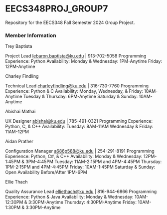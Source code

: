 # EECS348PROJ_GROUP7
Repository for the EECS348 Fall Semester 2024 Group Project. 

### **Member Information**
Trey Baptista

  Project Lead
  lebaron.baptista@ku.edu | 913-702-5058
  Programming Experience: Python
  Availability:
    Monday & Wednesday: 1PM-Anytime
    Friday: 12PM-Anytime

Charley Findling

  Technical Lead
  charleyfindling@ku.edu | 316-730-7760
  Programming Experience: Python & C
  Availability:
    Monday, Wednesday, & Friday: 10AM-Anytime
    Tuesday & Thursday: 6PM-Anytime
    Saturday & Sunday: 10AM-Anytime

Abishai Mathai

  UX Designer
  abishai@ku.edu | 785-491-0321
  Programming Experience: Python, C, & C++
  Availability:
    Tuesday: 8AM-11AM
    Wednesday & Friday: 11AM-12PM

Aidan Prather

  Configuration Manager
  a686p588@ku.edu | 254-291-8191
  Programming Experience: Python, C#, & C++
  Availability:
    Monday & Wednesday: 12PM-1:45PM & 3PM-4:45PM
    Tuesday: 11AM-2:15PM and 4PM-4:45PM
    Thursday: 1PM-2:15PM and 4PM-4:45PM 
    Friday: 10AM-1:45PM
    Saturday & Sunday: Open Availability Before/After 1PM-6PM

Ellie Thach

  Quality Assurance Lead
  elliethach@ku.edu | 816-944-6866
  Programming Experience: Python & Java
  Availability:
    Monday & Wednesday: 10AM-12:30PM & 3:30PM-Anytime
    Thursday: 4:30PM-Anytime
    Friday: 10AM-1:30PM & 3:30PM-Anytime
